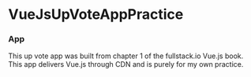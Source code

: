 ﻿# VueJsUpVoteAppPractice
 
 
 ### App
 This up vote app was built from chapter 1 of the fullstack.io Vue.js book. This app delivers Vue.js through CDN and is purely for my own practice.

